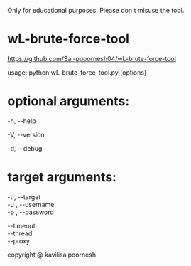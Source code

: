 Only for educational purposes. Please don't misuse the tool.


# wL-brute-force-tool
      
https://github.com/Sai-pooornesh04/wL-brute-force-tool


usage: python wL-brute-force-tool.py 
[options]                              

# optional arguments:

  -h, --help        
 
  -V, --version    

  -d, --debug       


# target arguments:

  -t , --target    
  -u , --username   
  -p , --password   

  --timeout        
  --thread          
  --proxy           



copyright @ kavilisaipoornesh

  

